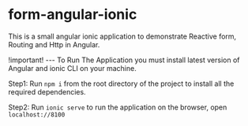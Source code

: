 # form-angular-ionic
This is a small angular ionic application to demonstrate Reactive form, Routing and Http in Angular.

!important! --- To Run The Application you must install latest version of Angular and ionic CLI on your machine.

Step1: Run `npm i` from the root directory of the project to install all the required dependencies.

Step2: Run `ionic serve` to run the application on the browser, open `localhost://8100`
